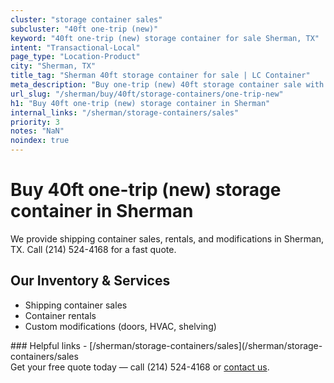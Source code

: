 ```yaml
---
cluster: "storage container sales"
subcluster: "40ft one-trip (new)"
keyword: "40ft one-trip (new) storage container for sale Sherman, TX"
intent: "Transactional-Local"
page_type: "Location-Product"
city: "Sherman, TX"
title_tag: "Sherman 40ft storage container for sale | LC Container"
meta_description: "Buy one-trip (new) 40ft storage container sale with local delivery in Sherman, TX. LC Container — local Since 2003. Request a fast quote today."
url_slug: "/sherman/buy/40ft/storage-containers/one-trip-new"
h1: "Buy 40ft one-trip (new) storage container in Sherman"
internal_links: "/sherman/storage-containers/sales"
priority: 3
notes: "NaN"
noindex: true
---
```


# Buy 40ft one-trip (new) storage container in Sherman

We provide shipping container sales, rentals, and modifications in Sherman, TX. Call (214) 524-4168 for a fast quote.

## Our Inventory & Services
- Shipping container sales
- Container rentals
- Custom modifications (doors, HVAC, shelving)

<div data-section="internal-links">
### Helpful links
- [/sherman/storage-containers/sales](/sherman/storage-containers/sales
</div>

<div data-section="cta">
Get your free quote today — call (214) 524-4168 or <a href="/contact">contact us</a>.
</div>

<script type="application/ld+json">{"@context":"https://schema.org","@type":"FAQPage","mainEntity":[{"@type":"Question","name":"How much does delivery cost in Sherman, TX?","acceptedAnswer":{"@type":"Answer","text":"Delivery costs vary by distance and container size. Most deliveries in Sherman, TX range from $150-$300. Call (214) 524-4168 for an exact quote based on your specific location."}},{"@type":"Question","name":"Do you offer financing or payment plans?","acceptedAnswer":{"@type":"Answer","text":"We accept major credit cards, checks, and can discuss commercial terms for bulk purchases. Call (214) 524-4168 to discuss options."}},{"@type":"Question","name":"Can you customize containers in Sherman, TX?","acceptedAnswer":{"@type":"Answer","text":"Yes — we perform modifications like doors, HVAC, insulation, and shelving. Request a custom quote at (214) 524-4168 or via our contact form."}}]}</script>
